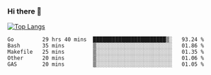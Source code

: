 ### Hi there 👋

<!--
**3Xpl0it3r/3Xpl0it3r** is a ✨ _special_ ✨ repository because its `README.md` (this file) appears on your GitHub profile.

Here are some ideas to get you started:

- 🔭 I’m currently working on ...
- 🌱 I’m currently learning ...
- 👯 I’m looking to collaborate on ...
- 🤔 I’m looking for help with ...
- 💬 Ask me about ...
- 📫 How to reach me: ...
- 😄 Pronouns: ...
- ⚡ Fun fact: ...
-->


[![Top Langs](https://github-readme-stats.vercel.app/api/top-langs/?username=3Xpl0it3r&layout=compact)](https://github.com/3Xpl0it3r/3Xpl0it3r)

<!--START_SECTION:waka-->
```text
Go         29 hrs 40 mins  ███████████████████████▒░   93.24 % 
Bash       35 mins         ▒░░░░░░░░░░░░░░░░░░░░░░░░   01.86 % 
Makefile   25 mins         ▒░░░░░░░░░░░░░░░░░░░░░░░░   01.35 % 
Other      20 mins         ▒░░░░░░░░░░░░░░░░░░░░░░░░   01.06 % 
GAS        20 mins         ▒░░░░░░░░░░░░░░░░░░░░░░░░   01.05 % 
```
<!--END_SECTION:waka-->
